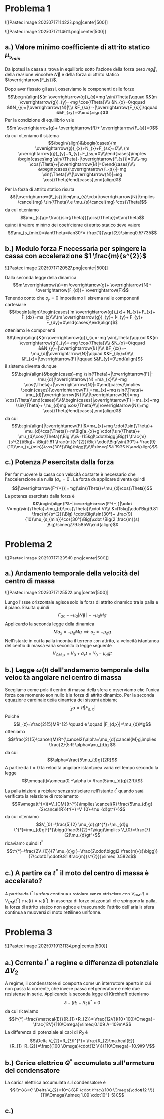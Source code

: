 # Problema 1
![[Pasted image 20250717114228.png|center|500]]

![[Pasted image 20250717114611.png|center|500]]

## a.) Valore minimo coefficiente di attrito statico $\mu_{s_{min}}$ 
Da ipotesi la cassa si trova in equilibrio sotto l'azione della forza peso $m \overrightarrow{g}$, della reazione vincolare $\overrightarrow{N}$ e della forza di attrito statico $\overrightarrow{F_{s}}$.

Dopo aver fissato gli assi, osserviamo le componenti delle forze $$\begin{align}&(m \overrightarrow{g})_{x}=mg \sin{\Theta}\qquad &&(m \overrightarrow{g})_{y}=-mg \cos{\Theta}\\\\
&N_{x}=0\qquad &&N_{y}=|\overrightarrow{N}|\\\\
&F_{sx}=-|\overrightarrow{F_{s}}|\qquad &&F_{sy}=0\end{align}$$
Per la condizione di equilibrio vale $$m \overrightarrow{g}+ \overrightarrow{N}+ \overrightarrow{F_{s}}=0$$ da cui otteniamo il sistema $$\begin{align}&\begin{cases}(m \overrightarrow{g})_{x}+N_{x}+F_{sx}=0\\\\ (m \overrightarrow{g})_{y}+N_{y}+F_{sy}=0\\\\\end{cases}\implies \begin{cases}mg \sin{\Theta}-|\overrightarrow{F_{s}}|=0\\\\-mg \cos{\Theta}+|\overrightarrow{N}|=0\end{cases}\\\\
&\begin{cases}|\overrightarrow{F_{s}}|=mg \sin{\Theta}\\\\|\overrightarrow{N}|=mg \cos{\Theta}\end{cases}\end{align}$$

Per la forza di attrito statico risulta $$|\overrightarrow{F_{s}}|\leq\mu_{s}\cdot|\overrightarrow{N}|\implies \cancel{mg} \sin{\Theta}\le \mu_{s}\cancel{mg} \cos{\Theta}$$
da cui otteniamo $$\mu_{s}\ge \frac{\sin{\Theta}}{\cos{\Theta}}=\tan\Theta$$
quindi il valore minimo del coefficiente di attrito statico deve valere $$\mu_{s_{min}}=\tan\Theta=\tan30°= \frac{1}{\sqrt{3}}\simeq0.57735$$
## b.) Modulo forza $F$ necessaria per spingere la cassa con accelerazione $1 \frac{m}{s^{2}}$ 
![[Pasted image 20250717120527.png|center|500]]

Dalla seconda legge della dinamica $$m \overrightarrow{a}=m \overrightarrow{g}+ \overrightarrow{N}+ \overrightarrow{F_{d}}+ \overrightarrow{F}$$
Tenendo conto che $a_{y}=0$ impostiamo il sistema nelle componenti cartesiane $$\begin{align}\begin{cases}(m \overrightarrow{g})_{x}+ N_{x}+ F_{x}+ F_{dx}=ma_{x}\\\\(m \overrightarrow{g})_{y}+ N_{y}+ F_{y}+ F_{dy}=0\end{cases}\end{align}$$
otteniamo le componenti $$\begin{align}&(m \overrightarrow{g})_{x}=-mg \sin{\Theta}\qquad &&(m \overrightarrow{g})_{y}=-mg \cos{\Theta}\\\\
&N_{x}=0\qquad &&N_{y}=|\overrightarrow{N}|\\\\
&F_{dx}=-\mu_{d}|\overrightarrow{N}|\qquad &&F_{dy}=0\\\\
&F_{x}=|\overrightarrow{F}|\qquad &&F_{y}=0\end{align}$$
il sistema diventa dunque $$\begin{align}&\begin{cases}-mg \sin{\Theta}+|\overrightarrow{F}|-\mu_{d}|\overrightarrow{N}|=ma_{x}\\\\ -mg \cos{\Theta}+|\overrightarrow{N}|=0\end{cases}\implies \begin{cases}|\overrightarrow{F}|=ma_{x}+mg \sin{\Theta}+ \mu_{d}|\overrightarrow{N}|\\\\|\overrightarrow{N}|=mg \cos{\Theta}\end{cases}\\\\&\begin{cases}|\overrightarrow{F}|=ma_{x}+mg \sin{\Theta}+ \mu_{d}mg \cos{\Theta}\\\\|\overrightarrow{N}|=mg \cos{\Theta}\end{cases}\end{align}$$
da cui $$\begin{align}|\overrightarrow{F}|&=ma_{x}+mg \cdot(\sin{\Theta}+ \mu_{d}\cos{\Theta})=m\Big[a_{x}+g \cdot(\sin{\Theta}+ \mu_{d}\cos{\Theta})\Big]\\\\&=(15kg)\cdot\bigg[\Big(1 \frac{m}{s^{2}}\Big)+ \Big(9.81 \frac{m}{s^{2}}\Big) \cdot\Big(\sin{30°}+ \frac{9}{10}\mu_{s_{min}}\cos{30°}\Big)\bigg]\\\\&\simeq154.7925 N\end{align}$$
## c.) Potenza $P$ esercitata dalla forza 
Per far muovere la cassa con velocità costante è necessario che l'accelerazione sia nulla ($a_{x}=0$). La forza da applicare diventa quindi $$|\overrightarrow{F^{*}}|=mg(\sin{\Theta}+\mu_{d}\cos{\Theta})$$
La potenza esercitata dalla forza è $$\begin{align}P&=|\overrightarrow{F^{*}}|\cdot V=mg(\sin{\Theta}+\mu_{d}\cos{\Theta})\cdot V\\\\
&=(15kg)\cdot\Big(9.81 \frac{m}{s^{2}}\Big) \cdot\Big(\sin{30°}+ \frac{9}{10}\mu_{s_{min}}\cos{30°}\Big)\cdot \Big(2 \frac{m}{s} \Big)\simeq279.585W\end{align}$$
# Problema 2
![[Pasted image 20250717123540.png|center|500]]

## a.) Andamento temporale della velocità del centro di massa 
![[Pasted image 20250717125522.png|center|500]]

Lungo l'asse orizzontale agisce solo la forza di attrito dinamico tra la palla e il piano. Risulta quindi $$F_{dx}=-\mu_{d}|\overrightarrow{N}|=-\mu_{d}Mg$$
Applicando la seconda legge della dinamica $$Ma_{x}=-\mu_{d}Mg\implies a_{x}=-\mu_{d}g$$
Nell'istante in cui la palla incontra il terreno con attrito, la velocità istantanea del centro di massa varia secondo la legge seguente $$V_{CM,x}=V_{0}+a_{x}t=V_{0}-\mu_{d}gt$$
## b.) Legge $\omega(t)$ dell'andamento temporale della velocità angolare nel centro di massa
Scegliamo come polo il centro di massa della sfera e osserviamo che l'unica forza con momento non nullo è la forza di attrito dinamico. 
Per la seconda equazione cardinale della dinamica dei sistemi abbiamo $$I_{z}\alpha=R|F_{d,x}|$$ Poiché $$I_{z}=\frac{2}{5}MR^{2} \qquad e \qquad |F_{d,x}|=\mu_{d}Mg$$
otteniamo $$\frac{2}{5}\cancel{M}R^{\cancel2}\alpha=\mu_{d}\cancel{M}g\implies  \frac{2}{5}R \alpha=\mu_{d}g $$ da cui $$\alpha=\frac{5\mu_{d}g}{2R}$$
A partire da $t=0$ la velocità angolare istantanea varia nel tempo secondo la legge $$\omega(t)=\omega(0)+\alpha t= \frac{5\mu_{d}g}{2R}t$$

La palla inizierà a rotolare senza strisciare nell'istante $t^{*}$ quando sarà verificata la relazione di rotolamento $$R\omega(t^{*})=V_{CM}(t^{*})\implies \cancel{R} \frac{5\mu_{d}g}{2\cancel{R}}t^{*}=V_{0}-\mu_{d}gt^{*}$$
da cui otteniamo $$V_{0}=\frac{5}{2} \mu_{d} gt^{*}+\mu_{d}g t^{*}=\mu_{d}gt^{*}\bigg(\frac{5}{2}+1\bigg)\implies V_{0}=\frac{7}{2}\mu_{d}gt^*$$
ricaviamo quindi $t^{*}$ $$t^{*}=\frac{2V_{0}}{7 \mu_{d}g }=\frac{2\cdot\bigg(2 \frac{m}{s}\bigg)}{7\cdot0.1\cdot9.81 \frac{m}{s^{2}}}\simeq 0.582s$$
## c.) A partire da $t^{*}$ il moto del centro di massa è accelerato?
A partire da $t^{*}$ la sfera continua a rotolare senza strisciare con $V_{CM}(t)=V_{CM}(t^{*})$ e $\omega(t)=\omega(t^{*})$. In assenza di forze orizzontali che spingono la palla, la forza di attrito statico non agisce e trascurando l'attrito dell'aria la sfera continua a muoversi di moto rettilineo uniforme.

# Problema 3
![[Pasted image 20250719131134.png|center|500]]

## a.) Corrente $I^{*}$ a regime e differenza di potenziale $\Delta V_{2}$ 
A regime, il condensatore si comporta come un interruttore aperto in cui non passa la corrente, che invece passa nel generatore e nele due resistenze in serie. Applicando la seconda legge di Kirchhoff otteniamo $$\mathcal{E}-(R_{1}+R_{2})I^{*}=0$$
da cui ricaviamo  $$I^{*}=\frac{\mathcal{E}}{R_{1}+R_{2}}= \frac{12V}{(10+100)\Omega}= \frac{12V}{110\Omega}\simeq 0.109 A=109mA$$
La differenza di potenziale ai capi di $R_{2}$ è $$\Delta V_{2}=R_{2}I^{*}= \frac{R_{2}\mathcal{E}}{R_{1}+R_{2}}=\frac{(100 \Omega)\cdot(12 V)}{110\Omega}=10.909 V$$
## b.) Carica elettrica $Q^{*}$ accumulata sull'armatura del condensatore
La carica elettrica accumulata sul condensatore è $$Q^{*}=C \Delta V_{2}=10^{-6}F \cdot \frac{(100 \Omega)\cdot(12 V)}{110\Omega}\simeq 1.09 \cdot10^{-5}C$$
## c.) 